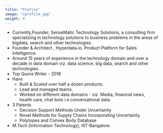 ```yaml
---
title: "Profile"
image: "cprofile.jpg"
weight: 9
---
```


 
<!--#### Profile-->

* Currently,Founder, SenseMatic Technology Solutions, a consulting firm specializing in technology solutions to business problems in the areas of bigdata, search and other technologies.  
* Founder & Architect , Hyperdata.io. Product Platform for Sales Intelligence.
* Around 15 years of experience in the technology domain and over a decade in data domain viz. data science, big data, search and other technologies.  
* Top Quora Writer - 2018
* Have 
	+ Built & Scaled over half a dozen products.  
	+ Lead and managed teams.  
	+ Worked on different data domains - viz. Media, financial news, health care, chat bots i.e conversational data.  
* 3 Patents  
	+ Decision Support Methods Under Uncertainty  
	+ Novel Methods for Supply Chains Incorporating Uncertainty.  
	+ Polytopes and Convex Body Database  
* M.Tech (Information Technology), IIIT-Bangalore.


